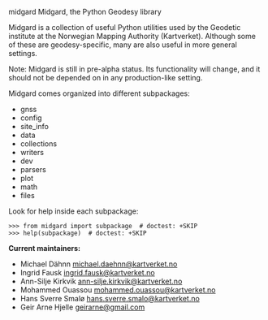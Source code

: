  midgard
Midgard, the Python Geodesy library

Midgard is a collection of useful Python utilities used by the Geodetic
institute at the Norwegian Mapping Authority (Kartverket). Although some of
these are geodesy-specific, many are also useful in more general settings.

Note: Midgard is still in pre-alpha status. Its functionality will change,
      and it should not be depended on in any production-like setting.

Midgard comes organized into different subpackages:

+ gnss
+ config
+ site_info
+ data
+ collections
+ writers
+ dev
+ parsers
+ plot
+ math
+ files

Look for help inside each subpackage:

    >>> from midgard import subpackage  # doctest: +SKIP
    >>> help(subpackage)  # doctest: +SKIP


**Current maintainers:**

+ Michael Dähnn <michael.daehnn@kartverket.no>
+ Ingrid Fausk <ingrid.fausk@kartverket.no>
+ Ann-Silje Kirkvik <ann-silje.kirkvik@kartverket.no>
+ Mohammed Ouassou <mohammed.ouassou@kartverket.no>
+ Hans Sverre Smalø <hans.sverre.smalo@kartverket.no>
+ Geir Arne Hjelle <geirarne@gmail.com>
